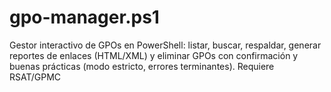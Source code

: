 # gpo-manager.ps1
Gestor interactivo de GPOs en PowerShell: listar, buscar, respaldar, generar reportes de enlaces (HTML/XML) y eliminar GPOs con confirmación y buenas prácticas (modo estricto, errores terminantes). Requiere RSAT/GPMC
